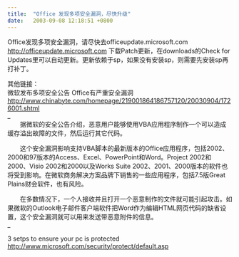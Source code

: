 ```yaml
---
title:  "Office 发现多项安全漏洞，尽快升级"
date:   2003-09-08 12:18:51 +0800
---
```


Office发现多项安全漏洞，请尽快去officeupdate.microsoft.com http://officeupdate.microsoft.com 下载Patch更新，在downloads的Check for Updates里可以自动更新。更新依赖于sp，如果没有安装sp，则需要先安装sp再打补丁。  

其他链接：  
微软发布多项安全公告 Office有严重安全漏洞 http://www.chinabyte.com/homepage/219001864186757120/20030904/1726001.shtml   
_  
　　据微软的安全公告介绍，恶意用户能够使用VBA应用程序制作一个可以造成缓存溢出故障的文件，然后运行其它代码。  

　　这个安全漏洞影响支持VBA脚本的最新版本的Office应用程序，包括2002、2000和97版本的Access、Excel、PowerPoint和Word。Project 2002和2000、Visio 2002和2000以及Works Suite 2002、2001、2000版本的软件也将受到影响。在微软商务解决方案品牌下销售的一些应用程序，包括7.5版Great Plains财会软件，也有风险。  

　　在多数情况下，一个人接收并且打开一个恶意制作的文件就可能引起攻击。如果微软的Outlook电子邮件客户端软件把Word作为编辑HTML网页代码的缺省设置，这个安全漏洞就可以用来发送带恶意附件的信息。  
_  

3 setps to ensure your pc is protected http://www.microsoft.com/security/protect/default.asp   

